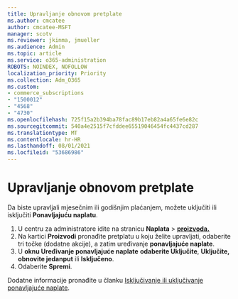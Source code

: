 ```yaml
---
title: Upravljanje obnovom pretplate
ms.author: cmcatee
author: cmcatee-MSFT
manager: scotv
ms.reviewer: jkinma, jmueller
ms.audience: Admin
ms.topic: article
ms.service: o365-administration
ROBOTS: NOINDEX, NOFOLLOW
localization_priority: Priority
ms.collection: Adm_O365
ms.custom:
- commerce_subscriptions
- "1500012"
- "4568"
- "4730"
ms.openlocfilehash: 725f15a2b394ba78fac89b17eb82a4a65fe6e82c
ms.sourcegitcommit: 540a4e2515f7cfddee65519046454fc4437cd287
ms.translationtype: MT
ms.contentlocale: hr-HR
ms.lasthandoff: 08/01/2021
ms.locfileid: "53686986"
---
```

# <a name="manage-subscription-renewal"></a>Upravljanje obnovom pretplate

Da biste upravljali mjesečnim ili godišnjim plaćanjem, možete uključiti ili isključiti **Ponavljajuću naplatu**.

1. U centru za administratore idite na stranicu **Naplata**  >  **[proizvoda.](https://go.microsoft.com/fwlink/p/?linkid=842054)**
2. Na kartici **Proizvodi** pronađite pretplatu u koju želite upravljati, odaberite tri točke (dodatne akcije), a zatim uređivanje **ponavljajuće naplate**.
3. U **oknu Uređivanje ponavljajuće naplate** **odaberite Uključite**, **Uključite, obnovite jedanput** ili **Isključeno**.
4. Odaberite **Spremi**.

Dodatne informacije pronađite u članku [Isključivanje ili uključivanje ponavljajuće naplate](/microsoft-365/commerce/subscriptions/renew-your-subscription#turn-recurring-billing-off-or-on).

